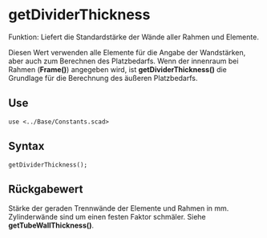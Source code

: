 # getDividerThickness

Funktion: Liefert die Standardstärke der Wände aller Rahmen und Elemente.

Diesen Wert verwenden alle Elemente für die Angabe der Wandstärken, aber auch zum Berechnen des Platzbedarfs. Wenn der innenraum bei Rahmen (__Frame()__) angegeben wird, ist __getDividerThickness()__ die Grundlage für die Berechnung des äußeren Platzbedarfs.

## Use
<pre><code>use &lt;../Base/Constants.scad&gt;</pre></code>

## Syntax
<pre><code>getDividerThickness();
</pre></code>

## Rückgabewert
Stärke der geraden Trennwände der Elemente und Rahmen in mm. Zylinderwände sind um einen festen Faktor schmäler. Siehe __getTubeWallThickness()__.
